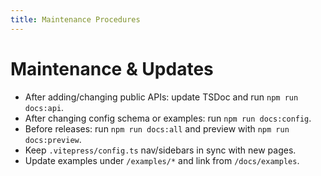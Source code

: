```yaml
---
title: Maintenance Procedures
---
```


# Maintenance & Updates

- After adding/changing public APIs: update TSDoc and run `npm run docs:api`.
- After changing config schema or examples: run `npm run docs:config`.
- Before releases: run `npm run docs:all` and preview with `npm run docs:preview`.
- Keep `.vitepress/config.ts` nav/sidebars in sync with new pages.
- Update examples under `/examples/*` and link from `/docs/examples`.

